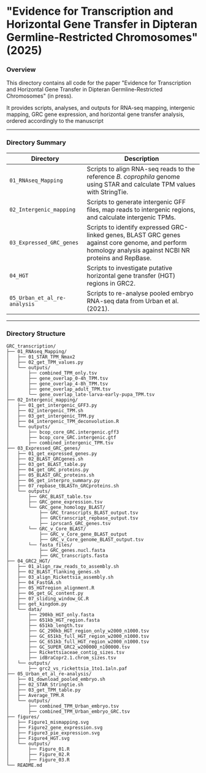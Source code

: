 # "Evidence for Transcription and Horizontal Gene Transfer in Dipteran Germline-Restricted Chromosomes" (2025)

### Overview

This directory contains all code for the paper "Evidence for Transcription and Horizontal Gene Transfer in Dipteran Germline-Restricted Chromosomes" (in press).

It provides scripts, analyses, and outputs for RNA-seq mapping, intergenic mapping, GRC gene expression, and horizontal gene transfer analysis, ordered accordingly to the manuscript

---

### Directory Summary

| Directory | Description |
|-----------|-------------|
| `01_RNAseq_Mapping` | Scripts to align RNA-seq reads to the reference _B. coprophila_ genome using STAR and calculate TPM values with StringTie. |
| `02_Intergenic_mapping` | Scripts to generate intergenic GFF files, map reads to intergenic regions, and calculate intergenic TPMs. |
| `03_Expressed_GRC_genes` | Scripts to identify expressed GRC-linked genes, BLAST GRC genes against core genome, and perform homology analysis against NCBI NR proteins and RepBase. |
| `04_HGT` | Scripts to investigate putative horizontal gene transfer (HGT) regions in GRC2. |
| `05_Urban_et_al_re-analysis` | Scripts to re-analyse pooled embryo RNA-seq data from Urban et al. (2021). |
---

### Directory Structure
```text
GRC_transcription/
├── 01_RNAseq_Mapping/
│   ├── 01_STAR_TPM_Nmax2
│   ├── 02_get_TPM_values.py
│   └── outputs/
│       ├── combined_TPM_only.tsv
│       ├── gene_overlap_0-4h_TPM.tsv
│       ├── gene_overlap_4-8h_TPM.tsv
│       ├── gene_overlap_adult_TPM.tsv
│       └── gene_overlap_late-larva-early-pupa_TPM.tsv
├── 02_Intergenic_mapping/
│   ├── 01_get_intergenic_GFF3.py
│   ├── 02_intergenic_TPM.sh
│   ├── 03_get_intergenic_TPM.py
│   ├── 04_intergenic_TPM_deconvolution.R
│   └── outputs/
│       ├── bcop_core_GRC.intergenic.gff3
│       ├── bcop_core_GRC.intergenic.gtf
│       ├── combined_intergenic_TPM.tsv
├── 03_Expressed_GRC_genes/
│   ├── 01_get_expressed_genes.py
│   ├── 02_BLAST_GRCgenes.sh
│   ├── 03_get_BLAST_table.py
│   ├── 04_get_GRC_proteins.py
│   ├── 05_BLAST_GRC_proteins.sh
│   ├── 06_get_interpro_summary.py
│   ├── 07_repbase_tBLASTn_GRCproteins.sh
│   └── outputs/
│       ├── GRC_BLAST_table.tsv
│       ├── GRC_gene_expression.tsv
│       └── GRC_gene_homology_BLAST/
│           ├── GRC_transcripts_BLAST_output.tsv
│           ├── GRCtranscript_repbase_output.tsv
│           ├── iprscan5_GRC_genes.tsv
│       └── GRC_v_Core_BLAST/
│           ├── GRC_v_Core_gene_BLAST_output
│           ├── GRC_v_Core_genome_BLAST_output.tsv
│       └── fasta_files/
│           ├── GRC_genes.nucl.fasta
│           ├── GRC_transcripts.fasta
├── 04_GRC2_HGT/
│   ├── 01_align_raw_reads_to_assembly.sh
│   ├── 02_BLAST_flanking_genes.sh
│   ├── 03_align_Rickettsia_assembly.sh
│   ├── 04_FastGA.sh
│   ├── 05_HGTregion_alignment.R
│   ├── 06_get_GC_content.py
│   ├── 07_sliding_window_GC.R
│   ├── get_kingdom.py
│   └── data/
│       ├── 290kb_HGT_only.fasta
│       ├── 651kb_HGT_region.fasta
│       ├── 651kb_length.tsv
│       ├── GC_290kb_HGT_region_only_w2000_n1000.tsv
│       ├── GC_651kb_full_HGT_region_w2000_n1000.tsv
│       ├── GC_651kb_full_HGT_region_w2000_n1000.tsv
│       ├── GC_SUPER_GRC2_w200000_n100000.tsv
│       ├── Rickettsiaceae_contig_sizes.tsv
│       ├── idBraCopr2.1.chrom_sizes.tsv
│   └── outputs/
│       ├── grc2_vs_rickettsia_1to1.1aln.paf
├── 05_Urban_et_al_re-analysis/
│   ├── 01_download_pooled_embryo.sh
│   ├── 02_STAR_Stringtie.sh
│   ├── 03_get_TPM_table.py
│   ├── Average_TPM.R
│   └── outputs/
│       ├── combined_TPM_Urban_embryo.tsv
│       ├── combined_TPM_Urban_embryo_GRC.tsv
├── figures/
│   ├── Figure1_mismapping.svg
│   ├── Figure2_gene_expression.svg
│   ├── Figure3_pie_expression.svg
│   ├── Figure4_HGT.svg
│   └── outputs/
│       ├── Figure_01.R
│       ├── Figure_02.R
│       ├── Figure_03.R
└── README.md
```
